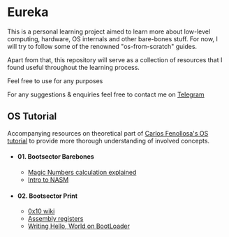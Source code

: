 # Eureka

This is a personal learning project aimed to learn more about low-level computing, hardware, OS internals and other bare-bones stuff. For now, I will try to follow some of the renowned "os-from-scratch" guides.

Apart from that, this repository will serve as a collection of resources that I found useful throughout the learning process.

Feel free to use for any purposes 

For any suggestions & enquiries feel free to contact me on [Telegram](https://t.me/nugmanoff)

## OS Tutorial

Accompanying resources on theoretical part of [Carlos Fenollosa's OS tutorial](https://github.com/cfenollosa/os-tutorial) to provide more thorough understanding of involved concepts.

* #### 01. Bootsector Barebones
  * [Magic Numbers calculation explained](https://blog.ghaiklor.com/how-to-implement-your-own-hello-world-boot-loader-c0210ef5e74b)
  * [Intro to NASM](https://www.tutorialspoint.com/assembly_programming/index.htm)
  
* #### 02. Bootsector Print
  * [0x10 wiki](https://en.wikipedia.org/wiki/INT_10H)
  * [Assembly registers](https://www.tutorialspoint.com/assembly_programming/assembly_registers.htm)
  * [Writing Hello, World on BootLoader](http://www.sharetechnote.com/html/OS_WritingOS_BootLoader_asm.html)
